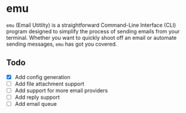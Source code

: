 # emu
`emu` (Email Utitlity) is a straightforward Command-Line Interface (CLI) program designed to simplify the process of sending emails from your terminal. Whether you want to quickly shoot off an email or automate sending messages, `emu` has got you covered.


## Todo
- [x] Add config generation
- [ ] Add file attachment support
- [ ] Add support for more email providers
- [ ] Add reply support
- [ ] Add email queue
